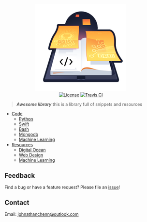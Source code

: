 <p align="center">
  <img href="http://docs.johnnythedeveloper.com" src="https://raw.githubusercontent.com/johnathanachen/Library/master/docs/assets/images/cover-art.png" width="300" alt="Fitii">
  <br>
  <a href="#"><img src="https://img.shields.io/badge/license-MIT-blue.svg" alt="License"></a>
  <a href="#"><img src="https://img.shields.io/badge/build-passing-brightgreen.svg" alt="Travis CI"></a>
</p>

> **_Awesome library_** this is a library full of snippets and resources

- [Code](code.md)
  - [Python](code/python.md)
  - [Swift](code/swift.md)
  - [Bash](code/bash.md)
  - [Mongodb](code/mongodb.md)
  - [Machine Learning](code/MLCode.md)
- [Resources](resources.md)
  - [Digital Ocean](resources/digitalOcean.md)
  - [Web Design](resources/webDesign.md)
  - [Machine Learning](resources/MLResources.md)

## Feedback

Find a bug or have a feature request? Please file an <a href="https://github.com/johnathanachen/Library/issues" targe="_blank">issue</a>!

## Contact

Email: [johnathanchenn@outlook.com](mailto:johnathanchenn@outlook.com)
